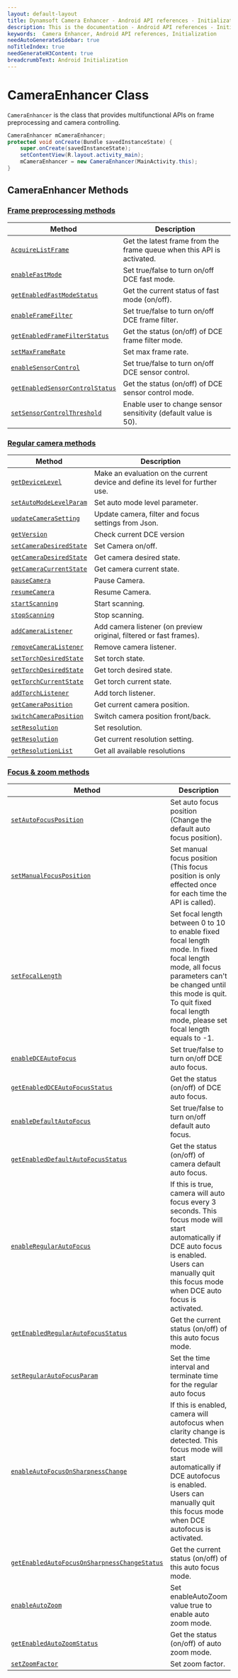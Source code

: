 ```yaml
---
layout: default-layout
title: Dynamsoft Camera Enhancer - Android API references - Initialization
description: This is the documentation - Android API references - Initialization page of Dynamsoft Camera Enhancer.
keywords:  Camera Enhancer, Android API references, Initialization
needAutoGenerateSidebar: true
noTitleIndex: true
needGenerateH3Content: true
breadcrumbText: Android Initialization
---
```


# CameraEnhancer Class

`CameraEnhancer` is the class that provides multifunctional APIs on frame preprocessing and camera controlling.

```java
CameraEnhancer mCameraEnhancer;
protected void onCreate(Bundle savedInstanceState) {
    super.onCreate(savedInstanceState);
    setContentView(R.layout.activity_main);
    mCameraEnhancer = new CameraEnhancer(MainActivity.this);
}
```

## CameraEnhancer Methods

### [Frame preprocessing methods]({{site.android-cameraenhancer}}filter.html)

| Method | Description |
|--------|-------------|
| [`AcquireListFrame`]({{site.android-cameraenhancer}}preprocess.html#acquirelistframe) | Get the latest frame from the frame queue when this API is activated. |
| [`enableFastMode`]({{site.android-cameraenhancer}}preprocess.html#fast-mode) | Set true/false to turn on/off DCE fast mode. |
| [`getEnabledFastModeStatus`]({{site.android-cameraenhancer}}preprocess.html#fast-mode) | Get the current status of fast mode (on/off). |
| [`enableFrameFilter`]({{site.android-cameraenhancer}}preprocess.html#enableframefilter) | Set true/false to turn on/off DCE frame filter. |
| [`getEnabledFrameFilterStatus`]({{site.android-cameraenhancer}}preprocess.html#enableframefilter) | Get the status (on/off) of DCE frame filter mode. |
| [`setMaxFrameRate`]({{site.android-cameraenhancer}}preprocess.html#setmaxframerate) | Set max frame rate. |
| [`enableSensorControl`]({{site.android-cameraenhancer}}preprocess.html#enablesensorcontrol) | Set true/false to turn on/off DCE sensor control. |
| [`getEnabledSensorControlStatus`]({{site.android-cameraenhancer}}preprocess.html#enablesensorcontrol) | Get the status (on/off) of DCE sensor control mode. |
| [`setSensorControlThreshold`]({{site.android-cameraenhancer}}preprocess.html#setsensorcontrolthreshold) | Enable user to change sensor sensitivity (default value is 50). |

### [Regular camera methods]({{site.android-cameraenhancer}}camera.html)

| Method | Description |
|-----------------|---------------|
| [`getDeviceLevel`]({{site.android-cameraenhancer}}camera.html#getdevicelevel)| Make an evaluation on the current device and define its level for further use. |
| [`setAutoModeLevelParam`]({{site.android-cameraenhancer}}camera.html#setautomodelevelparam) | Set auto mode level parameter. |
| [`updateCameraSetting`]({{site.android-cameraenhancer}}camera.html#updatecamerasetting) | Update camera, filter and focus settings from Json. |
| [`getVersion`]({{site.android-cameraenhancer}}camera.html#getversion) | Check current DCE version |
| [`setCameraDesiredState`]({{site.android-cameraenhancer}}camera.html#camera-state) | Set Camera on/off. |
| [`getCameraDesiredState`]({{site.android-cameraenhancer}}camera.html#camera-state) | Get camera desired state. |
| [`getCameraCurrentState`]({{site.android-cameraenhancer}}camera.html#camera-state) | Get camera current state. |
| [`pauseCamera`]({{site.android-cameraenhancer}}camera.html#pausecamera-and-resumecamera) | Pause Camera. |
| [`resumeCamera`]({{site.android-cameraenhancer}}camera.html#pausecamera-and-resumecamera) | Resume Camera. |
| [`startScanning`]({{site.android-cameraenhancer}}camera.html#stopscanning-and-startscanning) | Start scanning. |
| [`stopScanning`]({{site.android-cameraenhancer}}camera.html#stopscanning-and-startscanning) | Stop scanning. |
| [`addCameraListener`]({{site.android-cameraenhancer}}camera.html#addcameralistener) | Add camera listener (on preview original, filtered or fast frames). |
| [`removeCameraListener`]({{site.android-cameraenhancer}}camera.html#addcameralistener) | Remove camera listener. |
| [`setTorchDesiredState`]({{site.android-cameraenhancer}}camera.html#torch-state) | Set torch state. |
| [`getTorchDesiredState`]({{site.android-cameraenhancer}}camera.html#torch-state) | Get torch desired state. |
| [`getTorchCurrentState`]({{site.android-cameraenhancer}}camera.html#torch-state) | Get torch current state. |
| [`addTorchListener`]({{site.android-cameraenhancer}}camera.html#addtorchlistener) | Add torch listener. |
| [`getCameraPosition`]({{site.android-cameraenhancer}}camera.html#camera-position) | Get current camera position. |
| [`switchCameraPosition`]({{site.android-cameraenhancer}}camera.html#camera-position) | Switch camera position front/back. |
| [`setResolution`]({{site.android-cameraenhancer}}camera.html#resolution-settings) | Set resolution. |
| [`getResolution`]({{site.android-cameraenhancer}}camera.html#resolution-settings) | Get current resolution setting. |
| [`getResolutionList`]({{site.android-cameraenhancer}}camera.html#resolution-settings) | Get all available resolutions |

### [Focus & zoom methods]({{site.android-cameraenhancer}}zoom-focus.html)

| Method | Description |
|-----------------|---------------|
| [`setAutoFocusPosition`]({{site.android-cameraenhancer}}zoom-focus.html#setautofocusposition) | Set auto focus position (Change the default auto focus position). |
| [`setManualFocusPosition`]({{site.android-cameraenhancer}}zoom-focus.html#setmanualfocusposition) | Set manual focus position (This focus position is only effected once for each time the API is called). |
| [`setFocalLength`]({{site.android-cameraenhancer}}zoom-focus.html#setfocallength) | Set focal length between 0 to 10 to enable fixed focal length mode. In fixed focal length mode, all focus parameters can't be changed until this mode is quit. To quit fixed focal length mode, please set focal length equals to -1. |
| [`enableDCEAutoFocus`]({{site.android-cameraenhancer}}zoom-focus.html#enabledceautofocus) | Set true/false to turn on/off DCE auto focus. |
| [`getEnabledDCEAutoFocusStatus`]({{site.android-cameraenhancer}}zoom-focus.html#enabledceautofocus) | Get the status (on/off) of DCE auto focus. |
| [`enableDefaultAutoFocus`]({{site.android-cameraenhancer}}zoom-focus.html#enabledefaultautofocus) | Set true/false to turn on/off default auto focus. |
| [`getEnabledDefaultAutoFocusStatus`]({{site.android-cameraenhancer}}zoom-focus.html#enabledefaultautofocus) | Get the status (on/off) of camera default auto focus. |
| [`enableRegularAutoFocus`]({{site.android-cameraenhancer}}zoom-focus.html#enableregularautofocus) | If this is true, camera will auto focus every 3 seconds. This focus mode will start automatically if DCE auto focus is enabled. Users can manually quit this focus mode when DCE auto focus is activated. |
| [`getEnabledRegularAutoFocusStatus`]({{site.android-cameraenhancer}}zoom-focus.html#enableregularautofocus) | Get the current status (on/off) of this auto focus mode. |
| [`setRegularAutoFocusParam`]({{site.android-cameraenhancer}}zoom-focus.html#setregularautofocusparam) | Set the time interval and terminate time for the regular auto focus |
| [`enableAutoFocusOnSharpnessChange`]({{site.android-cameraenhancer}}zoom-focus.html#enableautofocusonsharpnesschange) | If this is enabled, camera will autofocus when clarity change is detected. This focus mode will start automatically if DCE autofocus is enabled. Users can manually quit this focus mode when DCE autofocus is activated. |
| [`getEnabledAutoFocusOnSharpnessChangeStatus`]({{site.android-cameraenhancer}}zoom-focus.html#enableautofocusonsharpnesschange) | Get the current status (on/off) of this auto focus mode. |
| [`enableAutoZoom`]({{site.android-cameraenhancer}}zoom-focus.html#enableautozoom) | Set enableAutoZoom value true to enable auto zoom mode. |
| [`getEnabledAutoZoomStatus`]({{site.android-cameraenhancer}}zoom-focus.html#enableautozoom) | Get the status (on/off) of auto zoom mode. |
| [`setZoomFactor`]({{site.android-cameraenhancer}}zoom-focus.html#setzoomfactor) | Set zoom factor. |
